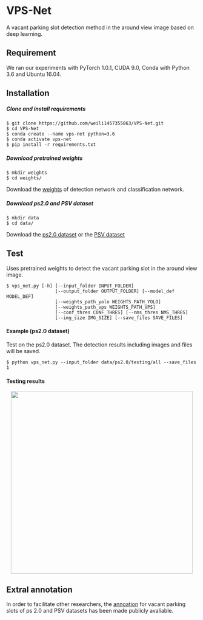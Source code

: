 # VPS-Net
A vacant parking slot detection method in the around view image based on deep learning.

## Requirement
We ran our experiments with PyTorch 1.0.1, CUDA 9.0, Conda with Python 3.6 and Ubuntu 16.04.
## Installation
##### Clone and install requirements
    $ git clone https://github.com/weili1457355863/VPS-Net.git
    $ cd VPS-Net
    $ conda create --name vps-net python=3.6
    $ conda activate vps-net
    $ pip install -r requirements.txt

##### Download pretrained weights
    $ mkdir weights
    $ cd weights/
Download the [weights](https://drive.google.com/file/d/1mkrQ5ehgZY5iOM3HnXR5hPBw1kjXXo6a/view?usp=sharing) of detection network and classification network.

##### Download ps2.0 and PSV dataset
    $ mkdir data
    $ cd data/
Download the [ps2.0 dataset](https://cslinzhang.github.io/deepps/) or the [PSV dataset](http://cs1.tongji.edu.cn/tiev/resourse/) 

## Test
Uses pretrained weights to detect the vacant parking slot in the around view image.
 
```
$ vps_net.py [-h] [--input_folder INPUT_FOLDER]
                  [--output_folder OUTPUT_FOLDER] [--model_def MODEL_DEF]
                  [--weights_path_yolo WEIGHTS_PATH_YOLO]
                  [--weights_path_vps WEIGHTS_PATH_VPS]
                  [--conf_thres CONF_THRES] [--nms_thres NMS_THRES]
                  [--img_size IMG_SIZE] [--save_files SAVE_FILES]

```

#### Example (ps2.0 dataset)
Test on the ps2.0 dataset. The detection results including images and files will be saved.
```
$ python vps_net.py --input_folder data/ps2.0/testing/all --save_files 1
```

#### Testing results
<p align="center"><img src="assets/results.png" width="480"\></p>

## Extral annotation
In order to facilitate other researchers, the [annoation](https://drive.google.com/file/d/1IQxiXrfdIxfpHaTWyXGHQCvZUSRMTGSK/view?usp=sharing) for vacant parking slots of ps 2.0 and PSV datasets has been 
made publicly avaliable.
